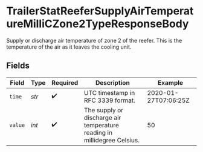 # TrailerStatReeferSupplyAirTemperatureMilliCZone2TypeResponseBody

Supply or discharge air temperature of zone 2 of the reefer. This is the temperature of the air as it leaves the cooling unit.


## Fields

| Field                                                                   | Type                                                                    | Required                                                                | Description                                                             | Example                                                                 |
| ----------------------------------------------------------------------- | ----------------------------------------------------------------------- | ----------------------------------------------------------------------- | ----------------------------------------------------------------------- | ----------------------------------------------------------------------- |
| `time`                                                                  | *str*                                                                   | :heavy_check_mark:                                                      | UTC timestamp in RFC 3339 format.                                       | 2020-01-27T07:06:25Z                                                    |
| `value`                                                                 | *int*                                                                   | :heavy_check_mark:                                                      | The supply or discharge air temperature reading in millidegree Celsius. | 50                                                                      |